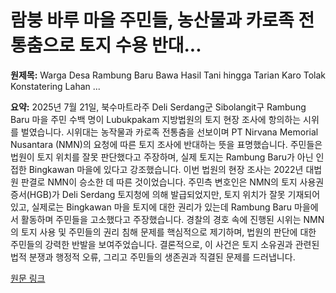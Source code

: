 # 람붕 바루 마을 주민들, 농산물과 카로족 전통춤으로 토지 수용 반대...

**원제목:** Warga Desa Rambung Baru Bawa Hasil Tani hingga Tarian Karo Tolak Konstatering Lahan ...

**요약:** 2025년 7월 21일, 북수마트라주 Deli Serdang군 Sibolangit구 Rambung Baru 마을 주민 수백 명이 Lubukpakam 지방법원의 토지 현장 조사에 항의하는 시위를 벌였습니다.  시위대는 농작물과 카로족 전통춤을 선보이며 PT Nirvana Memorial Nusantara (NMN)의 요청에 따른 토지 조사에 반대하는 뜻을 표명했습니다.  주민들은 법원이 토지 위치를 잘못 판단했다고 주장하며, 실제 토지는 Rambung Baru가 아닌 인접한 Bingkawan 마을에 있다고 강조했습니다.  이번 법원의 현장 조사는 2022년 대법원 판결로 NMN이 승소한 데 따른 것이었습니다.  주민측 변호인은 NMN의 토지 사용권 증서(HGB)가 Deli Serdang 토지청에 의해 발급되었지만,  토지 위치가 잘못 기재되어 있고,  실제로는 Bingkawan 마을 토지에 대한 권리가 있는데 Rambung Baru 마을에서 활동하며 주민들을 고소했다고 주장했습니다.  경찰의 경호 속에 진행된 시위는 NMN의 토지 사용 및 주민들의 권리 침해 문제를 핵심적으로 제기하며, 법원의 판단에 대한 주민들의 강력한 반발을 보여주었습니다.  결론적으로,  이 사건은 토지 소유권과 관련된 법적 분쟁과 행정적 오류, 그리고 주민들의 생존권과 직결된 문제를 드러냅니다.

[원문 링크](https://medan.kompas.com/read/2025/07/21/161924778/warga-desa-rambung-baru-bawa-hasil-tani-hingga-tarian-karo-tolak-konstatering)
